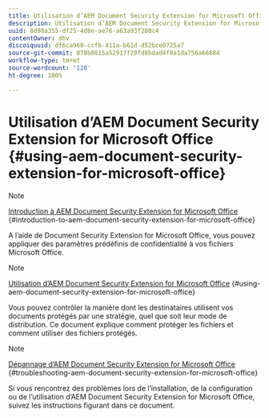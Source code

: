 ```yaml
---
title: Utilisation d’AEM Document Security Extension for Microsoft Office
description: Utilisation d’AEM Document Security Extension for Microsoft Office
uuid: 8d98a355-df25-4d8e-ae76-a63a93f280c4
contentOwner: dhv
discoiquuid: df6ca960-ccfb-411a-b61d-d52bce0725a7
source-git-commit: 078b8815a52917f20fd8bdad4f0a1da756a66684
workflow-type: tm+mt
source-wordcount: '120'
ht-degree: 100%

---
```



# Utilisation d’AEM Document Security Extension for Microsoft Office {#using-aem-document-security-extension-for-microsoft-office}

>[!NOTE]
>
>[Introduction à AEM Document Security Extension for Microsoft Office](../document-security-extension-microsoft-office.md) {#introduction-to-aem-document-security-extension-for-microsoft-office}
>
>A l’aide de Document Security Extension for Microsoft Office, vous pouvez appliquer des paramètres prédéfinis de confidentialité à vos fichiers Microsoft Office.

>[!NOTE]
>
>[Utilisation d’AEM Document Security Extension for Microsoft Office](../using-aem-document-security-extension.md) {#using-aem-document-security-extension-for-microsoft-office}
>
>Vous pouvez contrôler la manière dont les destinataires utilisent vos documents protégés par une stratégie, quel que soit leur mode de distribution. Ce document explique comment protéger les fichiers et comment utiliser des fichiers protégés.

>[!NOTE]
>
>[Dépannage d’AEM Document Security Extension for Microsoft Office](../troubleshooting-document-security-extension.md) {#troubleshooting-aem-document-security-extension-for-microsoft-office}
>
>Si vous rencontrez des problèmes lors de l’installation, de la configuration ou de l’utilisation d’AEM Document Security Extension for Microsoft Office, suivez les instructions figurant dans ce document.


